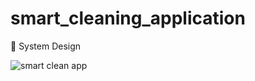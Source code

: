 # smart_cleaning_application

🎨 System Design

![smart clean app](https://github.com/user-attachments/assets/b465aef0-0bec-46ec-ac42-2a33c2789857)
